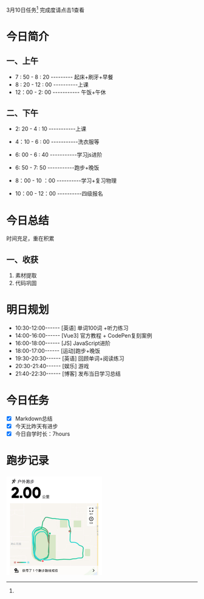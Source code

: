 <a herf="">3月10日任务[^1]</a> 完成度请点击1查看

# <font face="仿宋">今日简介 </font>


## <font face="楷体"> 一、上午</font>
- 7 : 50 - 8 : 20 --------- 起床+刷牙+早餐
- 8 : 20 - 12 : 00 ----------上课
- 12：00 - 2: 00 ----------- 午饭+午休
  

## <font face="楷体"> 二、下午</font>
- 2: 20 - 4 : 10 -----------上课
  
- 4：10 - 6 : 00 -----------洗衣服等
  
- 6: 00 - 6 : 40 -----------学习js进阶
  
- 6: 50 - 7: 50 -----------跑步+晚饭
- 8：00 - 10 ：00 ----------学习+复习物理
- 10：00 - 12：00 ----------四级报名


# <font face="仿宋">今日总结 </font>
时间充足，重在积累


## <font face="楷体"> 一、收获</font>
1. 素材提取
2. 代码巩固
   
# <font face="仿宋">明日规划 </font>
- 10:30-12:00------ [英语] 单词100词 +听力练习
- 14:00-16:00------ [Vue3] 官方教程 + CodePen复刻案例    
- 16:00-18:00------ [JS] JavaScript进阶
- 18:00-17:00------ [运动]跑步+晚饭
- 19:30-20:30------ [英语] 回顾单词+阅读练习 
- 20:30-21:40------ [娱乐] 游戏
- 21:40-22:30------ [博客] 发布当日学习总结

# <font face="仿宋">今日任务 </font>
 [^1]:
   - [x] Markdown总结
   - [x] 今天比昨天有进步
   - [x] 今日自学时长：7hours

# <font face="仿宋">跑步记录 </font>
##### <font face="楷体"> </font>
<img src="/img/ran_3-10.jpg" style="width:50%">
